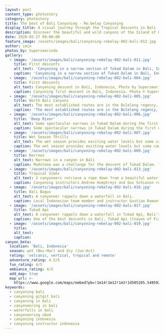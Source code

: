 ```yaml
---
layout: post
content_type: photostory
category: photostory
title: The best of Bali Canyoning - Re:belay Canyoning
display_title: A visual journey through the Tropical Descents in Bali
description: Discover the beautiful and wild canyons of the Island of Gods by the eyes of Supersmarindo
date: 2020-02-27 09:00:00
feature_image: /assets/images/bali/canyoning-rebelay-002-bali-012.jpg
author: imin
photos_by: Supersmarindo
gallery:
  - image: '/assets/images/bali/canyoning-rebelay-002-bali-011.jpg'
    title: First descents
    alt_text: 'Canyoning in a narrow section of Tukad Dalam in Bali, Indonesia. Photo © Supersmarindo.'
    caption: 'Canyoning in a narrow section of Tukad Dalam in Bali, Indonesia. Photo © Supersmarindo.'
  - image: '/assets/images/bali/canyoning-rebelay-002-bali-004.jpg'
    title: First descents
    alt_text: Canyoning descent in Bali, Indonesia, Photo by Supersmarindo .
    caption: Canyoning first descent in Bali, Indonesia. Photo © Supersmarindo.
  - image: '/assets/images/bali/canyoning-rebelay-002-bali-005.jpg'
    title: North Bali Canyons
    alt_text: The most established routes are in the Buleleng regency, namely in the surrounding areas of Gitgit and Sambangan villages. Remote descents like technical Tamata (pictured) require contacting local operators.
    caption: 'The most established routes are in the Buleleng regency, namely in the surrounding areas of Gitgit and Sambangan villages. Remote descents like technical Tamata (pictured) require contacting local operators. Photo © Supersmarindo.'
  - image: '/assets/images/bali/canyoning-rebelay-002-bali-006.jpg'
    title: 'Deep River'
    alt_text: Some spectacular narrows in Tukad Dalam during the first descent in April 2019. The remoteness of the Balinese canyons means you will find these places all for yourself during a descent. Despite, the wild environment requires local knowledge to be experienced safely. 
    caption: Some spectacular narrows in Tukad Dalam during the first descent in April 2019. The remoteness of the Balinese canyons means you will find these places all for yourself during a descent. Despite, the wild environment requires local knowledge to be experienced safely. Photo © Supersmarindo.
  - image: '/assets/images/bali/canyoning-rebelay-002-bali-007.jpg'
    title: Wet Season Thrills
    alt_text: The wet season provides exciting water levels but some canyons might not be accessible; it also requires careful planning due to the daily tropical downpours which often result in flash floods. Here, Re:belay Editor Gus Schiavon during the first descent of Tukad Marah, Sekumpul.   
    caption: The wet season provides exciting water levels but some canyons might not be accessible; it also requires careful planning due to the daily tropical downpours which often result in flash floods. Here, Re:belay Editor Gus Schiavon during the first descent of Tukad Marah, Sekumpul.  Photo © Supersmarindo.
  - image: '/assets/images/bali/canyoning-rebelay-002-bali-009.jpg'
    title: Narrows
    alt_text: Narrows in a canyon in Bali
    caption: Mudstone was a challenge for the descent of Tukad Dalam. The team used v-thread anchors in most situations. Photo © Supersmarindo.
  - image: '/assets/images/bali/canyoning-rebelay-002-bali-013.jpg'
    title: Tropical Vibes
    alt_text: 2 canyoneers retrieve a rope down from a beautiful waterfall.
    caption: Canyoning instructors Andrew Humphreys and Gus Schiavon retrieve the rope after the last rappel of Tukad Dalam. Photo © Supersmarindo.
  - image: '/assets/images/bali/canyoning-rebelay-002-bali-016.jpg'
    title: Bali Bagus
    alt_text: A canyoneer rappels down a waterfall in Bali.
    caption: Local Indonesian team member and instructor Gustian Ramanto on one of the nicest established routes in the island. This particular 35m drop is called Colek Pamor, in the Gitgit area.
  - image: '/assets/images/bali/canyoning-rebelay-002-bali-017.jpg'
    title: Tukad Api
    alt_text: A canyoneer rappels down a waterfall in Tukad Api, Bali's Canyon of Fire
    caption: One of the best descents in Bali, Tukad Api (Cnayon of Fire) starts with a couple of nice rappels, including a 40m drop on its upper section. Here, canyoning instructor Gustian Ramanto on the rope. Photo © Supersmarindo.
  - image: '/assets/images/bali/canyoning-rebelay-002-bali-019.jpg'
    title:
    alt_text:
    caption:
canyon_beta:
  location: 'Bali, Indonesia'
  season: wet (Nov-Mar) and dry (Jun-Oct)
  rating: 'volcanic, vertical, tropical and remote'
  adventure_rating: 4.5/5
  fun_rating: 4/5
  ambiance_rating: 4/5
  add_map: true  
  map_url: >-
    https://www.google.com/maps/embed?pb=!1m14!1m12!1m3!1d505205.5485928373!2d115.06807145593017!3d-8.409129609744381!2m3!1f0!2f0!3f0!3m2!1i1024!2i768!4f13.1!5e0!3m2!1sen!2snz!4v1582837958310!5m2!1sen!2snz"
keywords:
  - canyoning bali
  - canyoning gitgit bali
  - canyoning in bali
  - canyoneering in bali
  - waterfalls in bali
  - canyoneering ubud
  - canyoning indonesia
  - canyoning instructor indonesia
---
```

